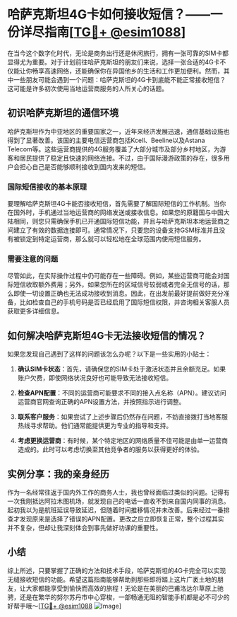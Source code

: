 # 哈萨克斯坦4G卡如何接收短信？——一份详尽指南[[TG💪+ @esim1088](https://t.me/s/esim1088)]

在当今这个数字化时代，无论是商务出行还是休闲旅行，拥有一张可靠的SIM卡都显得尤为重要。对于计划前往哈萨克斯坦的朋友们来说，选择一张合适的4G卡不仅能让你畅享高速网络，还能确保你在异国他乡的生活和工作更加便利。然而，其中一些朋友可能会遇到一个问题：哈萨克斯坦的4G卡到底能不能正常接收短信？这可能是许多初次使用当地运营商服务的人所关心的话题。

## 初识哈萨克斯坦的通信环境

哈萨克斯坦作为中亚地区的重要国家之一，近年来经济发展迅速，通信基础设施也得到了显著改善。该国的主要电信运营商包括Kcell、Beeline以及Astana Telecom等。这些运营商提供的4G服务覆盖了大部分城市及部分乡村地区，为游客和居民提供了稳定且快速的网络连接。不过，由于国际漫游政策的存在，很多用户会担心自己是否能够顺利接收到国内发来的短信。

### 国际短信接收的基本原理

要理解哈萨克斯坦4G卡能否接收短信，首先需要了解国际短信的工作机制。当你在国外时，手机通过当地运营商的网络发送或接收信息。如果您的原籍国与中国大陆相同，则您只需确保手机已开通国际短信功能，并且与哈萨克斯坦本地运营商之间建立了有效的数据连接即可。通常情况下，只要您的设备支持GSM标准并且没有被锁定到特定运营商，那么就可以轻松地在全球范围内使用短信服务。

### 需要注意的问题

尽管如此，在实际操作过程中仍可能存在一些障碍。例如，某些运营商可能会对国际短信收取额外费用；另外，如果您所在的区域信号较弱或者完全无信号的话，那么即使一切设置正确也无法成功接收到消息。因此，在出发前最好提前做好充分准备，比如检查自己的手机号码是否已经启用了国际短信权限，并咨询相关客服人员获取更多详细信息。

## 如何解决哈萨克斯坦4G卡无法接收短信的情况？

如果您发现自己遇到了这样的问题该怎么办呢？以下是一些实用的小贴士：

1. **确认SIM卡状态**：首先，请确保您的SIM卡处于激活状态并且余额充足。如果账户欠费，即使网络状况良好也可能导致无法接收短信。
   
2. **检查APN配置**：不同的运营商可能要求不同的接入点名称（APN）。建议访问运营商官网查询正确的APN设置方法，并按照指示进行调整。
   
3. **联系客户服务**：如果尝试了上述步骤后仍然存在问题，不妨直接拨打当地客服热线寻求帮助。他们通常能提供更为专业的指导和支持。
   
4. **考虑更换运营商**：有时候，某个特定地区的网络质量不佳可能是由单一运营商造成的。此时可以考虑切换至其他竞争者的服务以获得更好的体验。

## 实例分享：我的亲身经历

作为一名经常往返于国内外工作的商务人士，我也曾经面临过类似的问题。记得有一次我刚抵达阿拉木图机场，就发现自己的电话一直收不到来自国内同事的消息。起初我以为是航班延误导致延迟，但随着时间推移情况并未改善。后来经过一番排查才发现原来是选择了错误的APN配置。更改之后立即恢复正常，整个过程其实并不复杂，但却让我深刻体会到事先做好功课的重要性。

## 小结

综上所述，只要掌握了正确的方法和技术手段，哈萨克斯坦的4G卡完全可以实现无缝接收短信的功能。希望这篇指南能够帮助到那些即将踏上这片广袤土地的朋友，让大家都能享受到愉快而高效的旅程！无论是在美丽的巴甫洛达尔草原上驰骋，还是在繁华的努尔苏丹市中心穿梭，一部畅通无阻的智能手机都是必不可少的好帮手哦～[[TG💪+ @esim1088](https://t.me/s/esim1088) ![Image](https://i.postimg.cc/4NQfJmqS/Snipaste-2025-05-13-00-14-12.png)]